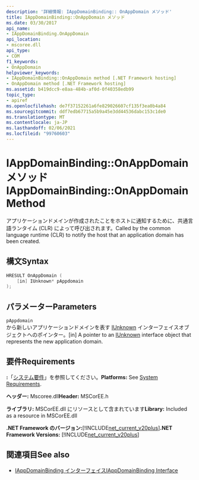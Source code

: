 ```yaml
---
description: '詳細情報: IAppDomainBinding:: OnAppDomain メソッド'
title: IAppDomainBinding::OnAppDomain メソッド
ms.date: 03/30/2017
api_name:
- IAppDomainBinding.OnAppDomain
api_location:
- mscoree.dll
api_type:
- COM
f1_keywords:
- OnAppDomain
helpviewer_keywords:
- IAppDomainBinding::OnAppDomain method [.NET Framework hosting]
- OnAppDomain method [.NET Framework hosting]
ms.assetid: b419dcc9-e8aa-484b-af0d-0f40358edb99
topic_type:
- apiref
ms.openlocfilehash: de7f37152261a6fe829026607cf135f3ea0b4a84
ms.sourcegitcommit: ddf7edb67715a5b9a45e3dd44536dabc153c1de0
ms.translationtype: MT
ms.contentlocale: ja-JP
ms.lasthandoff: 02/06/2021
ms.locfileid: "99760603"
---
```

# <a name="iappdomainbindingonappdomain-method"></a><span data-ttu-id="afd81-103">IAppDomainBinding::OnAppDomain メソッド</span><span class="sxs-lookup"><span data-stu-id="afd81-103">IAppDomainBinding::OnAppDomain Method</span></span>

<span data-ttu-id="afd81-104">アプリケーションドメインが作成されたことをホストに通知するために、共通言語ランタイム (CLR) によって呼び出されます。</span><span class="sxs-lookup"><span data-stu-id="afd81-104">Called by the common language runtime (CLR) to notify the host that an application domain has been created.</span></span>  
  
## <a name="syntax"></a><span data-ttu-id="afd81-105">構文</span><span class="sxs-lookup"><span data-stu-id="afd81-105">Syntax</span></span>  
  
```cpp  
HRESULT OnAppDomain (  
    [in] IUnknown* pAppdomain  
);  
```  
  
## <a name="parameters"></a><span data-ttu-id="afd81-106">パラメーター</span><span class="sxs-lookup"><span data-stu-id="afd81-106">Parameters</span></span>  

 `pAppdomain`  
 <span data-ttu-id="afd81-107">から新しいアプリケーションドメインを表す [IUnknown](/cpp/atl/iunknown) インターフェイスオブジェクトへのポインター。</span><span class="sxs-lookup"><span data-stu-id="afd81-107">[in] A pointer to an [IUnknown](/cpp/atl/iunknown) interface object that represents the new application domain.</span></span>  
  
## <a name="requirements"></a><span data-ttu-id="afd81-108">要件</span><span class="sxs-lookup"><span data-stu-id="afd81-108">Requirements</span></span>  

 <span data-ttu-id="afd81-109">**:**「[システム要件](../../get-started/system-requirements.md)」を参照してください。</span><span class="sxs-lookup"><span data-stu-id="afd81-109">**Platforms:** See [System Requirements](../../get-started/system-requirements.md).</span></span>  
  
 <span data-ttu-id="afd81-110">**ヘッダー:** Mscoree.dll</span><span class="sxs-lookup"><span data-stu-id="afd81-110">**Header:** MSCorEE.h</span></span>  
  
 <span data-ttu-id="afd81-111">**ライブラリ:** MSCorEE.dll にリソースとして含まれています</span><span class="sxs-lookup"><span data-stu-id="afd81-111">**Library:** Included as a resource in MSCorEE.dll</span></span>  
  
 <span data-ttu-id="afd81-112">**.NET Framework のバージョン:**[!INCLUDE[net_current_v20plus](../../../../includes/net-current-v20plus-md.md)]</span><span class="sxs-lookup"><span data-stu-id="afd81-112">**.NET Framework Versions:** [!INCLUDE[net_current_v20plus](../../../../includes/net-current-v20plus-md.md)]</span></span>  
  
## <a name="see-also"></a><span data-ttu-id="afd81-113">関連項目</span><span class="sxs-lookup"><span data-stu-id="afd81-113">See also</span></span>

- [<span data-ttu-id="afd81-114">IAppDomainBinding インターフェイス</span><span class="sxs-lookup"><span data-stu-id="afd81-114">IAppDomainBinding Interface</span></span>](iappdomainbinding-interface.md)
